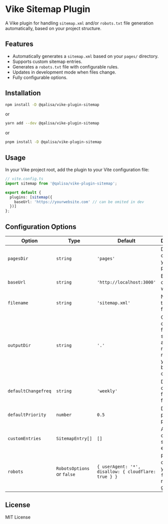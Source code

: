 # Vike Sitemap Plugin

A Vike plugin for handling `sitemap.xml` and/or `robots.txt` file generation automatically, based on your project structure.

## Features
- Automatically generates a `sitemap.xml` based on your `pages/` directory.
- Supports custom sitemap entries.
- Generates a `robots.txt` file with configurable rules.
- Updates in development mode when files change.
- Fully configurable options.

## Installation

```sh
npm install -D @qalisa/vike-plugin-sitemap
```

or

```sh
yarn add --dev @qalisa/vike-plugin-sitemap
```

or

```sh
pnpm install -D @qalisa/vike-plugin-sitemap
```

## Usage

In your Vike project root, add the plugin to your Vite configuration file:

```ts
// vite.config.ts
import sitemap from '@qalisa/vike-plugin-sitemap';

export default {
  plugins: [sitemap({
    baseUrl: 'https://yourwebsite.com' // can be omited in dev
  })]
};
```

## Configuration Options

| Option              | Type      | Default           | Description |
|---------------------|----------|-------------------|-------------|
| `pagesDir`         | `string`  | `'pages'`         | Directory containing your Vike pages. |
| `baseUrl`          | `string`  | `'http://localhost:3000'` | Base URL of your website. |
| `filename`         | `string`  | `'sitemap.xml'`   | Name of the sitemap file. |
| `outputDir`        | `string`  | `'.'`            | Output directory for the sitemap and robots.txt, relative to your output bundle client files. |
| `defaultChangefreq`| `string`  | `'weekly'`        | Default change frequency for pages. |
| `defaultPriority`  | `number`  | `0.5`             | Default priority for pages. |
| `customEntries`    | `SitemapEntry[]` | `[]` | Additional custom sitemap entries. |
| `robots`           | `RobotsOptions` or `false` | `{ userAgent: '*', disallow: { cloudflare: true } }` | Robots.txt options. If you pass `false`, no robots.txt is generated |

## License

MIT License

